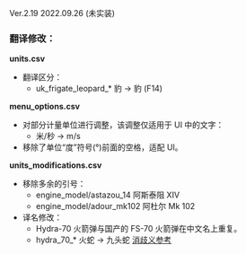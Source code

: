 Ver.2.19 2022.09.26 (未实装)

### 翻译修改：

**units.csv**
- 翻译区分：
  - uk_frigate_leopard_* 豹 → 豹 (F14) 

**menu_options.csv**
- 对部分计量单位进行调整，该调整仅适用于 UI 中的文字：
  - 米/秒 → m/s
- 移除了单位“度”符号(°)前面的空格，适配 UI。

**units_modifications.csv**
- 移除多余的引号：
  - engine_model/astazou_14 阿斯泰阻 XIV
  - engine_model/adour_mk102 阿杜尔 Mk 102
- 译名修改：
  - Hydra-70 火箭弹与国产的 FS-70 火箭弹在中文名上重复。
  - hydra_70_* 火蛇 → 九头蛇 [消歧义参考](https://zh.m.wikipedia.org/zh-hans/Hydra)
